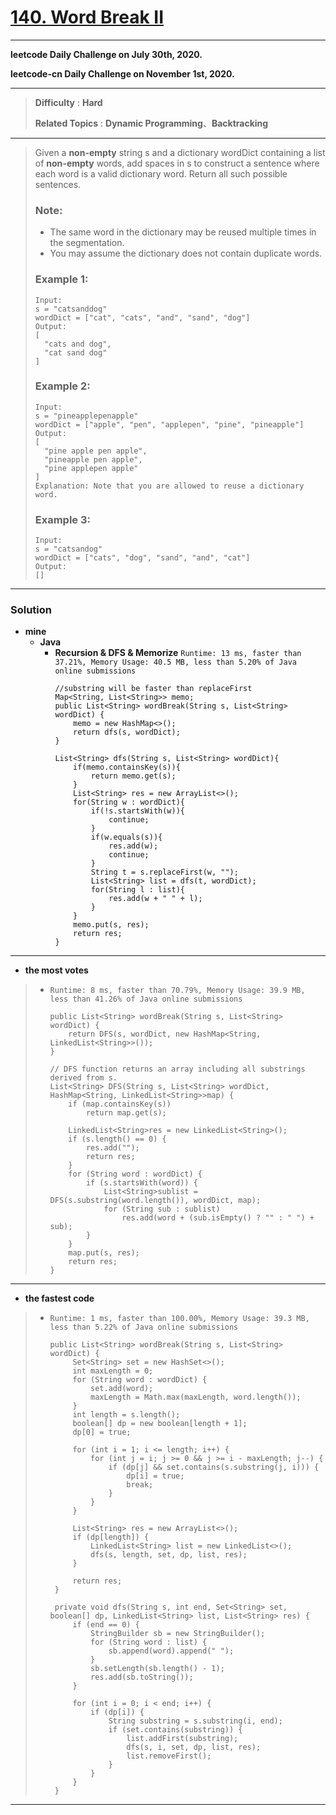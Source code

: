 # [140. Word Break II](https://leetcode.com/problems/word-break-ii/)

---

**leetcode Daily Challenge on July 30th, 2020.**

**leetcode-cn Daily Challenge on November 1st, 2020.**

---

> **Difficulty** : **Hard**
>
> **Related Topics** : **Dynamic Programming**、**Backtracking**

---

> Given a **non-empty** string s and a dictionary wordDict containing a list of **non-empty** words, add spaces in s to construct a sentence where each word is a valid dictionary word. Return all such possible sentences.
>
> ### Note:
> * The same word in the dictionary may be reused multiple times in the segmentation.
> * You may assume the dictionary does not contain duplicate words.
>
>
> ### Example 1:
> ```
> Input:
> s = "catsanddog"
> wordDict = ["cat", "cats", "and", "sand", "dog"]
> Output:
> [
>   "cats and dog",
>   "cat sand dog"
> ]
> ```
>
> ### Example 2:
> ```
> Input:
> s = "pineapplepenapple"
> wordDict = ["apple", "pen", "applepen", "pine", "pineapple"]
> Output:
> [
>   "pine apple pen apple",
>   "pineapple pen apple",
>   "pine applepen apple"
> ]
> Explanation: Note that you are allowed to reuse a dictionary word.
> ```
>
> ### Example 3:
> ```
> Input:
> s = "catsandog"
> wordDict = ["cats", "dog", "sand", "and", "cat"]
> Output:
> []
> ```

---

### Solution
* **mine**
  * **Java**
    * **Recursion & DFS & Memorize** `Runtime: 13 ms, faster than 37.21%, Memory Usage: 40.5 MB, less than 5.20% of Java online submissions`
      ```
      //substring will be faster than replaceFirst
      Map<String, List<String>> memo;
      public List<String> wordBreak(String s, List<String> wordDict) {
          memo = new HashMap<>();
          return dfs(s, wordDict);
      }

      List<String> dfs(String s, List<String> wordDict){
          if(memo.containsKey(s)){
              return memo.get(s);
          }
          List<String> res = new ArrayList<>();
          for(String w : wordDict){
              if(!s.startsWith(w)){
                  continue;
              }
              if(w.equals(s)){
                  res.add(w);
                  continue;
              }
              String t = s.replaceFirst(w, "");
              List<String> list = dfs(t, wordDict);
              for(String l : list){
                  res.add(w + " " + l);
              }
          }
          memo.put(s, res);
          return res;
      }
      ```


---

* **the most votes**
>  * `Runtime: 8 ms, faster than 70.79%, Memory Usage: 39.9 MB, less than 41.26% of Java online submissions`
>    ```
>    public List<String> wordBreak(String s, List<String> wordDict) {
>        return DFS(s, wordDict, new HashMap<String, LinkedList<String>>());
>    }
>
>    // DFS function returns an array including all substrings derived from s.
>    List<String> DFS(String s, List<String> wordDict, HashMap<String, LinkedList<String>>map) {
>        if (map.containsKey(s))
>            return map.get(s);
>
>        LinkedList<String>res = new LinkedList<String>();
>        if (s.length() == 0) {
>            res.add("");
>            return res;
>        }
>        for (String word : wordDict) {
>            if (s.startsWith(word)) {
>                List<String>sublist = DFS(s.substring(word.length()), wordDict, map);
>                for (String sub : sublist)
>                    res.add(word + (sub.isEmpty() ? "" : " ") + sub);
>            }
>        }
>        map.put(s, res);
>        return res;
>    }
>    ```

---


* **the fastest code**
>  * `Runtime: 1 ms, faster than 100.00%, Memory Usage: 39.3 MB, less than 5.22% of Java online submissions`
>    ```
>    public List<String> wordBreak(String s, List<String> wordDict) {
>         Set<String> set = new HashSet<>();
>         int maxLength = 0;
>         for (String word : wordDict) {
>             set.add(word);
>             maxLength = Math.max(maxLength, word.length());
>         }
>         int length = s.length();
>         boolean[] dp = new boolean[length + 1];
>         dp[0] = true;
>
>         for (int i = 1; i <= length; i++) {
>             for (int j = i; j >= 0 && j >= i - maxLength; j--) {
>                 if (dp[j] && set.contains(s.substring(j, i))) {
>                     dp[i] = true;
>                     break;
>                 }
>             }
>         }
>
>         List<String> res = new ArrayList<>();
>         if (dp[length]) {
>             LinkedList<String> list = new LinkedList<>();
>             dfs(s, length, set, dp, list, res);
>         }
>
>         return res;
>     }
>
>     private void dfs(String s, int end, Set<String> set, boolean[] dp, LinkedList<String> list, List<String> res) {
>         if (end == 0) {
>             StringBuilder sb = new StringBuilder();
>             for (String word : list) {
>                 sb.append(word).append(" ");
>             }
>             sb.setLength(sb.length() - 1);
>             res.add(sb.toString());
>         }
>
>         for (int i = 0; i < end; i++) {
>             if (dp[i]) {
>                 String substring = s.substring(i, end);
>                 if (set.contains(substring)) {
>                     list.addFirst(substring);
>                     dfs(s, i, set, dp, list, res);
>                     list.removeFirst();
>                 }
>             }
>         }
>     }  
>    ```

---
